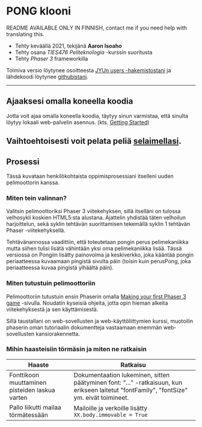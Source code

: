 # PONG klooni
README AVAILABLE ONLY IN FINNISH, contact me if you need help with translating this.
- Tehty keväällä 2021, tekijänä **Aaron Isoaho**
- Tehty osana *TIES476 Peliteknologia* -kurssin suoritusta
- Tehty *Phaser 3* frameworkilla


Toimiva versio löytynee osoitteesta [JYUn users -hakemistostani](http://users.jyu.fi/~aakaneis/TIES476/pong/) ja lähdekoodi löytynee [githubistani](https://github.com/aaisoaho/TIES476/tree/main/SYKLI1).

-------------
## Ajaaksesi omalla koneella koodia
Jotta voit ajaa omalla koneella koodia, täytyy sinun varmistaa, että sinulta löytyy lokaali web-palvelin asennus. (kts. [Getting Started](http://phaser.io/tutorials/getting-started)) 

Vaihtoehtoisesti voit pelata peliä [selaimellasi](http://users.jyu.fi/~aakaneis/TIES476/pong/index.html).
-------------
## Prosessi
Tässä kuvataan henkilökohtaista oppimisprosessiani itselleni uuden pelimoottorin kanssa.
### Miten tein valinnan?
Valitsin pelimoottoriksi Phaser 3 viitekehyksen, sillä itselläni on tulossa velhosykli koskien HTML5:sta alustana. Ajattelin yhdistää täten velhoilun harjoittelun, sekä syklin tehtävän suorittamisen tekemällä syklin 1 tehtävän Phaser -viitekehyksellä.

Tehtävänannossa vaadittiin, että toteutetaan pongin perus pelimekaniikka mutta siihen tulisi lisätä vähintään yksi oma pelimekaniikka lisää. Tässä versiossa on Pongiin lisätty painovoima ja keskiverkko, joka kääntää pongin periaatteessa kuvaamaan pingistä sivulta päin (toisin kuin perusPong, joka periaatteessa kuvaa pingistä ylhäältä päin). 
### Miten tutustuin pelimoottoriin
Pelimoottoriin tutustuin ensin Phaserin omalla [Making your first Phaser 3 game](http://phaser.io/tutorials/making-your-first-phaser-3-game/part1) -sivulla. Noudatin kyseisiä ohjeita, jotta opin hieman alkeita viitekehyksestä ja sen käyttämisestä. 

Sillä taustallani on web-sovellusten ja web-käyttöliittymien kurssi, muotoilin phaserin oman tutoriaalin dokumentteja vastaamaan enemmän web-sovellusten kansiorakennetta. 
### Mihin haasteisiin törmäsin ja miten ne ratkaisin
| Haaste | Ratkaisu |
|--------|----------|
| Fonttikoon muuttaminen pisteiden laskua varten | Dokumentaation lukeminen, sitten päätyminen font: "..." -ratkaisuun, kun erikseen laitetut "fontFamily", "fontSize" ym. eivät toimineet. |
| Pallo liikutti mailaa törmätessään | Mailoille ja verkoille lisätty ```XX.body.immovable = True``` |
